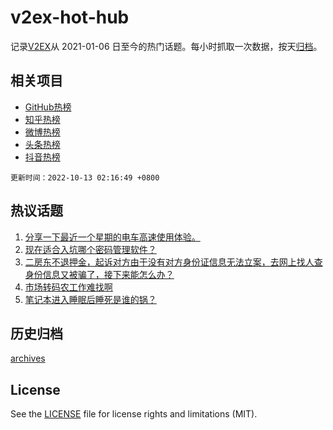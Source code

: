 # v2ex-hot-hub

 记录[V2EX](https://www.v2ex.com/)从 2021-01-06 日至今的热门话题。每小时抓取一次数据，按天[归档](archives)。
 
 ## 相关项目

- [GitHub热榜](https://github.com/snaildev/github-hot-hub)
- [知乎热榜](https://github.com/snaildev/zhihu-hot-hub)
- [微博热榜](https://github.com/snaildev/weibo-hot-hub)
- [头条热榜](https://github.com/snaildev/toutiao-hot-hub)
- [抖音热榜](https://github.com/snaildev/douyin-hot-hub)


 `更新时间：2022-10-13 02:16:49 +0800`

## 热议话题

1. [分享一下最近一个星期的电车高速使用体验。](https://www.v2ex.com/t/886284)
1. [现在适合入坑哪个密码管理软件？](https://www.v2ex.com/t/886306)
1. [二房东不退押金，起诉对方由于没有对方身份证信息无法立案，去网上找人查身份信息又被骗了，接下来能怎么办？](https://www.v2ex.com/t/886378)
1. [市场转码农工作难找啊](https://www.v2ex.com/t/886374)
1. [笔记本进入睡眠后睡死是谁的锅？](https://www.v2ex.com/t/886340)

## 历史归档

[archives](archives)

## License

See the [LICENSE](LICENSE) file for license rights and limitations (MIT).
